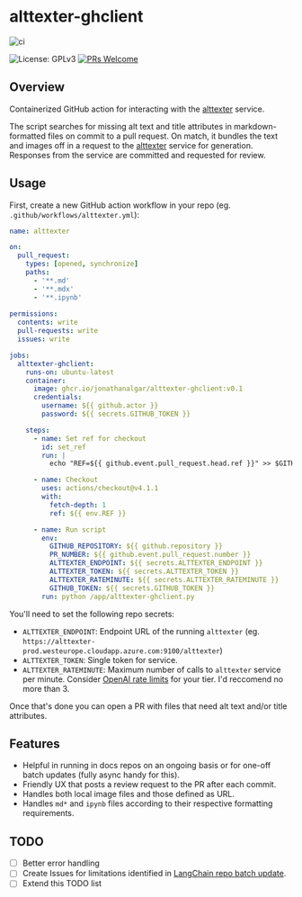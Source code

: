 # alttexter-ghclient

![ci](https://github.com/jonathanalgar/alttexter-ghclient/actions/workflows/build-docker.yml/badge.svg)

![License: GPLv3](https://img.shields.io/badge/license-GPLv3-blue) [![PRs Welcome](https://img.shields.io/badge/PRs-welcome-brightgreen.svg?style=flat-square)](https://makeapullrequest.com)

## Overview

Containerized GitHub action for interacting with the [alttexter](https://github.com/jonathanalgar/alttexter) service.

The script searches for missing alt text and title attributes in markdown-formatted files on commit to a pull request. On match, it bundles the text and images off in a request to the [alttexter](https://github.com/jonathanalgar/alttexter) service for generation. Responses from the service are committed and requested for review.

## Usage

First, create a new GitHub action workflow in your repo (eg. `.github/workflows/alttexter.yml`):

```yaml
name: alttexter

on:
  pull_request:
    types: [opened, synchronize]
    paths:
      - '**.md'
      - '**.mdx'
      - '**.ipynb'
      
permissions:
  contents: write
  pull-requests: write
  issues: write

jobs:
  alttexter-ghclient:
    runs-on: ubuntu-latest
    container: 
      image: ghcr.io/jonathanalgar/alttexter-ghclient:v0.1
      credentials:
        username: ${{ github.actor }}
        password: ${{ secrets.GITHUB_TOKEN }}

    steps:
      - name: Set ref for checkout
        id: set_ref
        run: |
          echo "REF=${{ github.event.pull_request.head.ref }}" >> $GITHUB_ENV

      - name: Checkout
        uses: actions/checkout@v4.1.1
        with:
          fetch-depth: 1
          ref: ${{ env.REF }}

      - name: Run script
        env:
          GITHUB_REPOSITORY: ${{ github.repository }}
          PR_NUMBER: ${{ github.event.pull_request.number }}
          ALTTEXTER_ENDPOINT: ${{ secrets.ALTTEXTER_ENDPOINT }}
          ALTTEXTER_TOKEN: ${{ secrets.ALTTEXTER_TOKEN }}
          ALTTEXTER_RATEMINUTE: ${{ secrets.ALTTEXTER_RATEMINUTE }}
          GITHUB_TOKEN: ${{ secrets.GITHUB_TOKEN }}
        run: python /app/alttexter-ghclient.py
```

You'll need to set the following repo secrets:

* `ALTTEXTER_ENDPOINT`: Endpoint URL of the running `alttexter` (eg. `https://alttexter-prod.westeurope.cloudapp.azure.com:9100/alttexter`)
* `ALTTEXTER_TOKEN`: Single token for service.
* `ALTTEXTER_RATEMINUTE`: Maximum number of calls to `alttexter` service per minute. Consider [OpenAI rate limits](https://platform.openai.com/docs/guides/rate-limits) for your tier. I'd reccomend no more than 3.

Once that's done you can open a PR with files that need alt text and/or title attributes.

## Features

* Helpful in running in docs repos on an ongoing basis or for one-off batch updates (fully async handy for this).
* Friendly UX that posts a review request to the PR after each commit.
* Handles both local image files and those defined as URL.
* Handles `md*` and `ipynb` files according to their respective formatting requirements.

## TODO

- [ ] Better error handling
- [ ] Create Issues for limitations identified in [LangChain repo batch update](https://github.com/langchain-ai/langchain/pull/15357#issue-2061030736).
- [ ] Extend this TODO list

